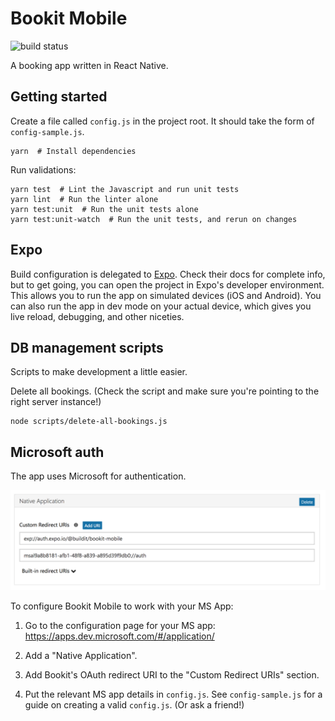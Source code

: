 # Bookit Mobile

![build status](https://concourse.buildit.tools/api/v1/teams/bookit-mobile/pipelines/bookit-mobile/badge "Build Status")

A booking app written in React Native.

## Getting started
Create a file called `config.js` in the project root. It should take the form of `config-sample.js`.

```
yarn  # Install dependencies
```

Run validations:
```
yarn test  # Lint the Javascript and run unit tests
yarn lint  # Run the linter alone
yarn test:unit  # Run the unit tests alone
yarn test:unit-watch  # Run the unit tests, and rerun on changes
```

## Expo
Build configuration is delegated to [Expo](https://expo.io/). Check their docs for complete info, but to get going, you can open the project in Expo's developer environment. This allows you to run the app on simulated devices (iOS and Android). You can also run the app in dev mode on your actual device, which gives you live reload, debugging, and other niceties.


## DB management scripts
Scripts to make development a little easier.

Delete all bookings. (Check the script and make sure you're pointing to the right server instance!)
```
node scripts/delete-all-bookings.js  
```

## Microsoft auth
The app uses Microsoft for authentication.

![Microsoft settings screenshot](./microsoft-settings.png)

To configure Bookit Mobile to work with your MS App:

1) Go to the configuration page for your MS app: https://apps.dev.microsoft.com/#/application/<your-app-id>

2) Add a "Native Application".

3) Add Bookit's OAuth redirect URI to the "Custom Redirect URIs" section.

4) Put the relevant MS app details in `config.js`. See `config-sample.js` for a guide on creating a valid `config.js`. (Or ask a friend!)

